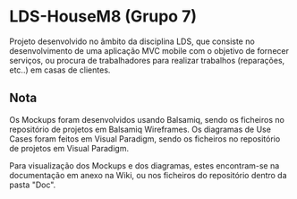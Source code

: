 # LDS-HouseM8 (Grupo 7)

Projeto desenvolvido no âmbito da disciplina LDS, que consiste no desenvolvimento de uma aplicação MVC mobile com o objetivo de fornecer serviços, ou procura de trabalhadores para realizar trabalhos (reparações, etc..) em casas de clientes.

## Nota

Os Mockups foram desenvolvidos usando Balsamiq, sendo os ficheiros no repositório de projetos em Balsamiq Wireframes. 
Os diagramas de Use Cases foram feitos em Visual Paradigm, sendo os ficheiros no repositório de projetos em Visual Paradigm.

Para visualização dos Mockups e dos diagramas, estes encontram-se na documentação em anexo na Wiki, ou nos ficheiros do repositório dentro da pasta "Doc".
